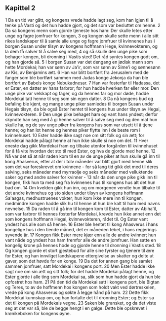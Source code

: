 ## Kapittel 2

1 Da en tid var gått, og kongens vrede hadde lagt seg, kom han igjen til å tenke på Vasti og det hun hadde gjort, og det som var besluttet om henne.
2 Da sa kongens menn som gjorde tjeneste hos ham: Der skulle letes etter unge og fagre jomfruer for kongen,
3 og kongen skulle sette menn i alle sitt rikes landskaper til å samle alle unge og fagre jomfruer til kvinnenes hus i borgen Susan under tilsyn av kongens hoffmann Hege, kvinnevokteren, og la dem få salver til å salve seg med,
4 og så skulle den unge pike som behager kongen, bli dronning i Vastis sted! Det råd syntes kongen godt om, og han gjorde så.
5 I borgen Susan var det dengang en jødisk mann som hette Mordekai; han var sønn av Ja'ir, som var sønn av Sime'i og sønnesønn av Kis, av Benjamins ætt.
6 Han var blitt bortført fra Jerusalem med de fanger som ble bortført sammen med Judas konge Jekonja da han ble bortført av Babels konge Nebukadnesar.
7 Han var fosterfar til Hadassa, det er Ester, en datter av hans farbror; for hun hadde hverken far eller mor. Den unge pike var velskapt og fager, og da hennes far og mor døde, hadde Mordekai tatt henne til seg som sin egen datter.
8 Da nå kongens bud og befaling ble kjent, og mange unge piker samledes til borgen Susan under Hegais tilsyn, da ble også Ester hentet til kongens hus under tilsyn av Hegai, kvinnevokteren.
9 Den unge pike behaget ham og vant hans yndest; derfor skyndte han seg med å gi henne salver til å salve seg med og den mat hun skulle ha, og de syv unge piker fra kongens hus som var utsett til å tjene henne; og han lot henne og hennes piker flytte inn i de beste rom i kvinnehuset.
10 Ester hadde ikke sagt noe om sitt folk og sin ætt; for Mordekai hadde pålagt henne at hun ikke skulle si noe om det.
11 Hver eneste dag gikk Mordekai fram og tilbake utenfor forgården til kvinnehuset for å få vite hvordan det sto til med Ester, og hva de gjorde med henne.
12 Nå var det så at når raden kom til en av de unge piker at hun skulle gå inn til kong Ahasverus, etter at der i tolv måneder var blitt gjort med henne slik som det var foreskrevet om kvinnene - for så lang tid gikk det med til deres salving, seks måneder med myrraolje og seks måneder med velluktende saker og med andre salver for kvinner -
13 når da den unge pike gikk inn til kongen, fikk hun ta med seg fra kvinnenes hus til kongens hus alt det hun bad om.
14 Om kvelden gikk hun inn, og om morgenen vendte hun tilbake til det andre kvinnehus og sto siden under tilsyn av kongens hoffmann Sa'asgas, medhustruenes vokter; hun kom ikke mere inn til kongen, medmindre kongen hadde slik hu til henne at hun ble kalt til ham med navns nevnelse.
15 Da raden til å gå inn til kongen kom til Ester, datter av Abiha'il, som var farbror til hennes fosterfar Mordekai, krevde hun ikke annet enn det som kongens hoffmann Hegai, kvinnevokteren, rådet til. Og Ester vant yndest hos alle som så henne.
16 Ester ble hentet til kong Ahasverus i hans kongelige hus i den tiende måned, det er måneden tebet, i hans regjerings syvende år.
17 Kongen fikk Ester mere kjær enn alle de andre kvinner; hun vant nåde og yndest hos ham fremfor alle de andre jomfruer. Han satte en kongelig krone på hennes hode og gjorde henne til dronning i Vastis sted.
18 Og kongen gjorde et stort gjestebud for alle sine fyrster og tjenere til ære for Ester, og han innvilget landskapene ettergivelse av skatter og delte ut gaver, som det høvde for en konge.
19 Da det for annen gang ble samlet sammen jomfruer, satt Mordekai i kongens port.
20 Men Ester hadde ikke sagt noe om sin ætt og sitt folk; for det hadde Mordekai pålagt henne, og Ester gjorde i alle ting som Mordekai sa, slik som hun hadde gjort da hun ble opfostret hos ham.
21 På den tid da Mordekai satt i kongens port, ble Bigtan og Teres, to av de hoffmenn hos kongen som holdt vakt ved dørtreskelen, vrede på kong Ahasverus og søkte å legge hånd på ham.
22 Dette fikk Mordekai kunnskap om, og han fortalte det til dronning Ester; og Ester sa det til kongen på Mordekais vegne.
23 Saken ble gransket, og da det viste seg at det var så, ble de begge hengt i en galge. Dette ble opskrevet i krønikeboken for kongens øyne.
